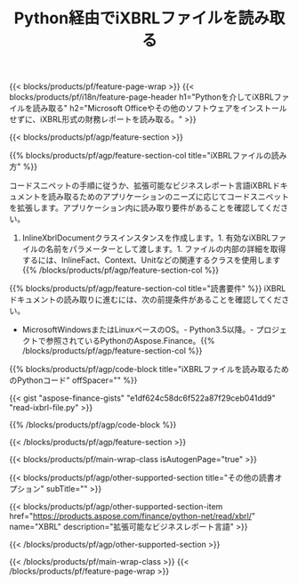 ﻿---
title: Python経由でiXBRLファイルを読み取る
description: iXBRLファイル読み取りのサンプルコード。 APIサンプルコードを使用して、Pythonベースのアプリケーション内のバッチiXBRLファイルを読み取ります。 
url: /ja/python-net/read/ixbrl/
family: finance
platformtag: python
feature: read
informat: iXBRL
outformat: 
otherformats: 
---
{{< blocks/products/pf/feature-page-wrap >}}
{{< blocks/products/pf/i18n/feature-page-header h1="Pythonを介してiXBRLファイルを読み取る" h2="Microsoft Officeやその他のソフトウェアをインストールせずに、iXBRL形式の財務レポートを読み取る。" >}}

{{< blocks/products/pf/agp/feature-section >}}

{{% blocks/products/pf/agp/feature-section-col title="iXBRLファイルの読み方" %}}

コードスニペットの手順に従うか、拡張可能なビジネスレポート言語iXBRLドキュメントを読み取るためのアプリケーションのニーズに応じてコードスニペットを拡張します。アプリケーション内に読み取り要件があることを確認してください。

1. InlineXbrlDocumentクラスインスタンスを作成します。1. 有効なiXBRLファイルの名前をパラメーターとして渡します。1. ファイルの内部の詳細を取得するには、InlineFact、Context、Unitなどの関連するクラスを使用します
{{% /blocks/products/pf/agp/feature-section-col %}}

{{% blocks/products/pf/agp/feature-section-col title="読書要件" %}}
iXBRLドキュメントの読み取りに進むには、次の前提条件があることを確認してください。 
- MicrosoftWindowsまたはLinuxベースのOS。- Python3.5以降。- プロジェクトで参照されているPythonのAspose.Finance。{{% /blocks/products/pf/agp/feature-section-col %}}

{{% blocks/products/pf/agp/code-block title="iXBRLファイルを読み取るためのPythonコード" offSpacer="" %}}

{{< gist "aspose-finance-gists" "e1df624c58dc6f522a87f29ceb041dd9" "read-ixbrl-file.py" >}}

{{% /blocks/products/pf/agp/code-block %}}

{{< /blocks/products/pf/agp/feature-section >}}

{{< blocks/products/pf/main-wrap-class isAutogenPage="true" >}}

{{< blocks/products/pf/agp/other-supported-section title="その他の読書オプション" subTitle="" >}}

{{< blocks/products/pf/agp/other-supported-section-item href="https://products.aspose.com/finance/python-net/read/xbrl/" name="XBRL" description="拡張可能なビジネスレポート言語" >}}

{{< /blocks/products/pf/agp/other-supported-section >}}

{{< /blocks/products/pf/main-wrap-class >}}
{{< /blocks/products/pf/feature-page-wrap >}}
